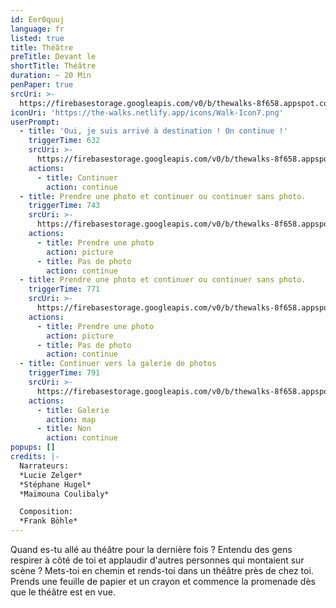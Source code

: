 ```yaml
---
id: Eer0quuj
language: fr
listed: true
title: Théâtre
preTitle: Devant le
shortTitle: Théâtre
duration: ~ 20 Min
penPaper: true
srcUri: >-
  https://firebasestorage.googleapis.com/v0/b/thewalks-8f658.appspot.com/o/mp3%2Fv0%2Ffr_Eer0quuj%2Ffr_Eer0quuj.mp3?alt=media&token=bd7a16fe-764f-4b09-bcc9-8dfcb3bd1977
iconUri: 'https://the-walks.netlify.app/icons/Walk-Icon7.png'
userPrompt:
  - title: 'Oui, je suis arrivé à destination ! On continue !'
    triggerTime: 632
    srcUri: >-
      https://firebasestorage.googleapis.com/v0/b/thewalks-8f658.appspot.com/o/static%2Fmedias%2Fde_Eer0quuj_loop_1.mp3?alt=media&token=343f6878-9a37-4a07-bbcd-b53cc6048f1b
    actions:
      - title: Continuer
        action: continue
  - title: Prendre une photo et continuer ou continuer sans photo.
    triggerTime: 743
    srcUri: >-
      https://firebasestorage.googleapis.com/v0/b/thewalks-8f658.appspot.com/o/static%2Fmedias%2Fde_Eer0quuj_loop_2.mp3?alt=media&token=abd4d2f9-fbdc-40c4-bf72-5980d7210bb9
    actions:
      - title: Prendre une photo
        action: picture
      - title: Pas de photo
        action: continue
  - title: Prendre une photo et continuer ou continuer sans photo.
    triggerTime: 771
    srcUri: >-
      https://firebasestorage.googleapis.com/v0/b/thewalks-8f658.appspot.com/o/static%2Fmedias%2Fde_Eer0quuj_loop_3.mp3?alt=media&token=1b47c2d6-0ff0-456d-9cd7-23734926441e
    actions:
      - title: Prendre une photo
        action: picture
      - title: Pas de photo
        action: continue
  - title: Continuer vers la galerie de photos
    triggerTime: 791
    srcUri: >-
      https://firebasestorage.googleapis.com/v0/b/thewalks-8f658.appspot.com/o/static%2Fmedias%2Fmulti_Zeubeel8_loop.mp3?alt=media&token=88349085-3303-48b9-bdc6-fd7b09519a26
    actions:
      - title: Galerie
        action: map
      - title: Non
        action: continue
popups: []
credits: |-
  Narrateurs:
  *Lucie Zelger*
  *Stéphane Hugel*
  *Maïmouna Coulibaly*

  Composition:
  *Frank Böhle*
---
```

Quand es-tu allé au théâtre pour la dernière fois ? Entendu des gens respirer à côté de toi et applaudir d'autres personnes qui montaient sur scène ? Mets-toi en chemin et rends-toi dans un théâtre près de chez toi. Prends une feuille de papier et un crayon et commence la promenade dès que le théâtre est en vue.
